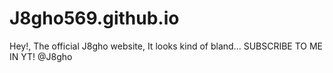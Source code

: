 # J8gho569.github.io
Hey!, The official J8gho website, It looks kind of bland... SUBSCRIBE TO ME IN YT! @J8gho
